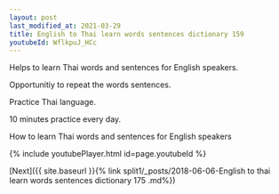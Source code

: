 ```yaml
---
layout: post
last_modified_at: 2021-03-29
title: English to Thai learn words sentences dictionary 159 
youtubeId: WflkpuJ_HCc
---
```

 
 
Helps to learn Thai words and sentences for English speakers.

Opportunitiy to repeat the words sentences. 

Practice Thai language. 
 
10 minutes practice every day. 
 
How to learn Thai words and sentences for English speakers 
 
{% include youtubePlayer.html id=page.youtubeId %}
 
 
[Next]({{ site.baseurl }}{% link  split1/_posts/2018-06-06-English to thai learn words sentences dictionary 175 .md%})
 
